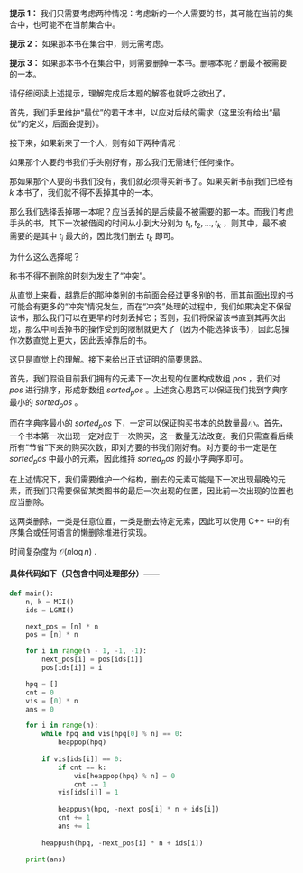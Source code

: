 **提示 1：** 我们只需要考虑两种情况：考虑新的一个人需要的书，其可能在当前的集合中，也可能不在当前集合中。

**提示 2：** 如果那本书在集合中，则无需考虑。

**提示 3：** 如果那本书不在集合中，则需要删掉一本书。删哪本呢？删最不被需要的一本。

请仔细阅读上述提示，理解完成后本题的解答也就呼之欲出了。

首先，我们手里维护“最优”的若干本书，以应对后续的需求（这里没有给出“最优”的定义，后面会提到）。

接下来，如果新来了一个人，则有如下两种情况：

如果那个人要的书我们手头刚好有，那么我们无需进行任何操作。

那如果那个人要的书我们没有，我们就必须得买新书了。如果买新书前我们已经有 $k$ 本书了，我们就不得不丢掉其中的一本。

那么我们选择丢掉哪一本呢？应当丢掉的是后续最不被需要的那一本。而我们考虑手头的书，其下一次被借阅的时间从小到大分别为 $t_1,t_2,\dots,t_k$ ，则其中，最不被需要的是其中 $t_i$ 最大的，因此我们删去 $t_k$ 即可。

为什么这么选择呢？

称书不得不删除的时刻为发生了“冲突”。

从直觉上来看，越靠后的那种类别的书前面会经过更多别的书，而其前面出现的书可能会有更多的“冲突”情况发生，而在“冲突”处理的过程中，我们如果决定不保留该书，那么我们可以在更早的时刻丢掉它；否则，我们将保留该书直到其再次出现，那么中间丢掉书的操作受到的限制就更大了（因为不能选择该书），因此总操作次数直觉上更大，因此丢掉靠后的书。

这只是直觉上的理解。接下来给出正式证明的简要思路。

首先，我们假设目前我们拥有的元素下一次出现的位置构成数组 $pos$ ，我们对 $pos$ 进行排序，形成新数组 $sorted_pos$ 。上述贪心思路可以保证我们找到字典序最小的 $sorted_pos$ 。

而在字典序最小的 $sorted_pos$ 下，一定可以保证购买书本的总数量最小。首先，一个书本第一次出现一定对应于一次购买，这一数量无法改变。我们只需查看后续所有“节省”下来的购买次数，即对方要的书我们刚好有。对方要的书一定是在 $sorted_pos$ 中最小的元素，因此维持 $sorted_pos$ 的最小字典序即可。

在上述情况下，我们需要维护一个结构，删去的元素可能是下一次出现最晚的元素，而我们只需要保留某类图书的最后一次出现的位置，因此前一次出现的位置也应当删除。

这两类删除，一类是任意位置，一类是删去特定元素，因此可以使用 C++ 中的有序集合或任何语言的懒删除堆进行实现。

时间复杂度为 $\mathcal{O}(n\log n)$ .

#### 具体代码如下（只包含中间处理部分）——

```Python []
def main():
    n, k = MII()
    ids = LGMI()

    next_pos = [n] * n
    pos = [n] * n

    for i in range(n - 1, -1, -1):
        next_pos[i] = pos[ids[i]]
        pos[ids[i]] = i

    hpq = []
    cnt = 0
    vis = [0] * n
    ans = 0

    for i in range(n):
        while hpq and vis[hpq[0] % n] == 0:
            heappop(hpq)
        
        if vis[ids[i]] == 0:
            if cnt == k:
                vis[heappop(hpq) % n] = 0
                cnt -= 1
            vis[ids[i]] = 1
            
            heappush(hpq, -next_pos[i] * n + ids[i])
            cnt += 1
            ans += 1
        
        heappush(hpq, -next_pos[i] * n + ids[i])

    print(ans)

```